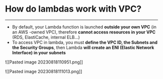 # How do lambdas work with VPC?
---

* By default, your Lambda function is launched **outside your own VPC** (in an AWS -owned VPC), therefore **cannot access resources in your VPC** (RDS, ElastiCache, internal ELB…)
* To access VPC in lambda, you must **define the VPC ID, the Subnets and the Security Groups**, then Lambda **will create an ENI (Elastic Network Interface) in your subnets**

![[Pasted image 20230818110951.png]]

![[Pasted image 20230818111013.png]]
